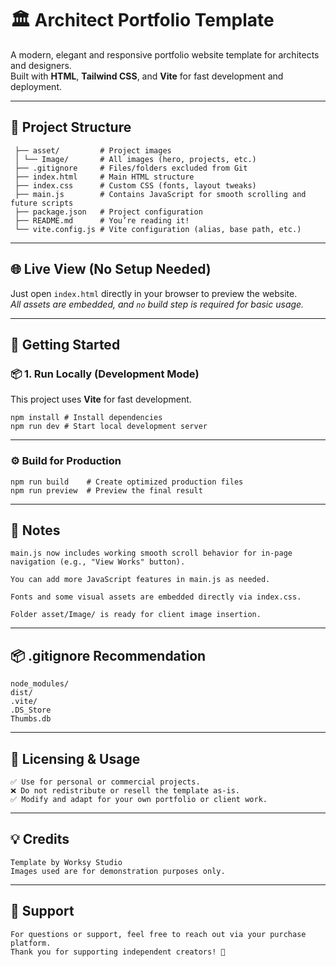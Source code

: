# 🏛️ Architect Portfolio Template

A modern, elegant and responsive portfolio website template for architects and designers.  
Built with **HTML**, **Tailwind CSS**, and **Vite** for fast development and deployment.

---

## 📁 Project Structure
```
 ├── asset/         # Project images 
 │ └── Image/       # All images (hero, projects, etc.)
 ├── .gitignore     # Files/folders excluded from Git
 ├── index.html     # Main HTML structure
 ├── index.css      # Custom CSS (fonts, layout tweaks)
 ├── main.js        # Contains JavaScript for smooth scrolling and future scripts
 ├── package.json   # Project configuration
 ├── README.md      # You’re reading it!
 └── vite.config.js # Vite configuration (alias, base path, etc.)
```

---

## 🌐 Live View (No Setup Needed)

Just open `index.html` directly in your browser to preview the website.  
*All assets are embedded, and <code>no</code> build step is required for basic usage.*

---

## 🚀 Getting Started

### 📦 1. Run Locally (Development Mode)

This project uses **Vite** for fast development.  
```
npm install # Install dependencies
npm run dev # Start local development server
```
---

### ⚙️ Build for Production
```
npm run build    # Create optimized production files
npm run preview  # Preview the final result
```
---

## 🧠 Notes
```
main.js now includes working smooth scroll behavior for in-page navigation (e.g., "View Works" button).

You can add more JavaScript features in main.js as needed.

Fonts and some visual assets are embedded directly via index.css.

Folder asset/Image/ is ready for client image insertion.
```
---

## 📦 .gitignore Recommendation
```
node_modules/
dist/
.vite/
.DS_Store
Thumbs.db
```

---

## 💼 Licensing & Usage
```
✅ Use for personal or commercial projects.
❌ Do not redistribute or resell the template as-is.
✅ Modify and adapt for your own portfolio or client work.
```

---

## 💡 Credits
```
Template by Worksy Studio
Images used are for demonstration purposes only.
```

---

## 📩 Support
```
For questions or support, feel free to reach out via your purchase platform.
Thank you for supporting independent creators! 🙏
```